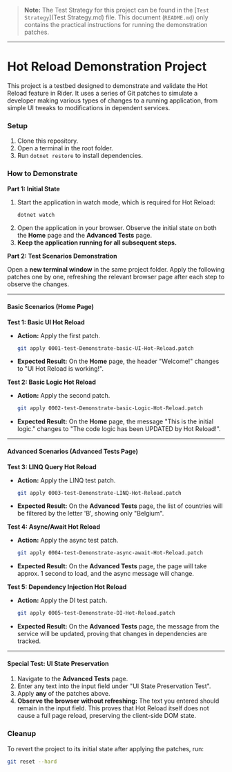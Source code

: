 > **Note:** The Test Strategy for this project can be found in the [`Test Strategy`](Test Strategy.md) file. This document (`README.md`) only contains the practical instructions for running the demonstration patches.

---
# Hot Reload Demonstration Project

This project is a testbed designed to demonstrate and validate the Hot Reload feature in Rider. It uses a series of Git patches to simulate a developer making various types of changes to a running application, from simple UI tweaks to modifications in dependent services.

### Setup

1.  Clone this repository.
2.  Open a terminal in the root folder.
3.  Run `dotnet restore` to install dependencies.

### How to Demonstrate

**Part 1: Initial State**

1.  Start the application in watch mode, which is required for Hot Reload:
    ```bash
    dotnet watch
    ```
2.  Open the application in your browser. Observe the initial state on both the **Home** page and the **Advanced Tests** page.
3.  **Keep the application running for all subsequent steps.**

**Part 2: Test Scenarios Demonstration**

Open a **new terminal window** in the same project folder. Apply the following patches one by one, refreshing the relevant browser page after each step to observe the changes.

---

#### **Basic Scenarios (Home Page)**

**Test 1: Basic UI Hot Reload**
*   **Action:** Apply the first patch.
    ```bash
    git apply 0001-test-Demonstrate-basic-UI-Hot-Reload.patch
    ```
*   **Expected Result:** On the **Home** page, the header "Welcome!" changes to "UI Hot Reload is working!".

**Test 2: Basic Logic Hot Reload**
*   **Action:** Apply the second patch.
    ```bash
    git apply 0002-test-Demonstrate-basic-Logic-Hot-Reload.patch
    ```
*   **Expected Result:** On the **Home** page, the message "This is the initial logic." changes to "The code logic has been UPDATED by Hot Reload!".

---

#### **Advanced Scenarios (Advanced Tests Page)**

**Test 3: LINQ Query Hot Reload**
*   **Action:** Apply the LINQ test patch.
    ```bash
    git apply 0003-test-Demonstrate-LINQ-Hot-Reload.patch
    ```
*   **Expected Result:** On the **Advanced Tests** page, the list of countries will be filtered by the letter 'B', showing only "Belgium".

**Test 4: Async/Await Hot Reload**
*   **Action:** Apply the async test patch.
    ```bash
    git apply 0004-test-Demonstrate-async-await-Hot-Reload.patch
    ```
*   **Expected Result:** On the **Advanced Tests** page, the page will take approx. 1 second to load, and the async message will change.

**Test 5: Dependency Injection Hot Reload**
*   **Action:** Apply the DI test patch.
    ```bash
    git apply 0005-test-Demonstrate-DI-Hot-Reload.patch
    ```
*   **Expected Result:** On the **Advanced Tests** page, the message from the service will be updated, proving that changes in dependencies are tracked.

---

#### **Special Test: UI State Preservation**

1.  Navigate to the **Advanced Tests** page.
2.  Enter any text into the input field under "UI State Preservation Test".
3.  Apply **any** of the patches above.
4.  **Observe the browser without refreshing:** The text you entered should remain in the input field. This proves that Hot Reload itself does not cause a full page reload, preserving the client-side DOM state.

### Cleanup

To revert the project to its initial state after applying the patches, run:
```bash
git reset --hard
```
